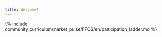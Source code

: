 ```yaml
---
title: Welcome!
---
```


{% include community_curriculum/market_pulse/FFOS/en/participation_ladder.md %}